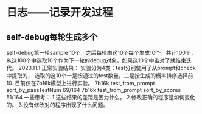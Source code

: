 # 日志——记录开发过程
## self-debug每轮生成多个
self-debug第一轮sample 10个，之后每轮由这10个每个生成10个，共计100个，从这100个中选取10个作为下一轮的debug对象。如果这10个中谁对了就结束迭代。
2023.11.1
正常实验结果：
实验分为4类：test分别使用了从prompt和check中提取的， 选取的这10个一是按通过的test数量，二是按生成的概率排序选择前10.
目前仅在7b16k模型上进行实验。
7b16k   test_from_prompt    sort_by_passTestNum     69/164
7b16k   test_from_prompt    sort_by_scores          51/164
一些思考：
1.这些结果的差距是因为什么。
2.修改正确的程序是如何变化的。
3.没有修改对的程序出现了什么问题。